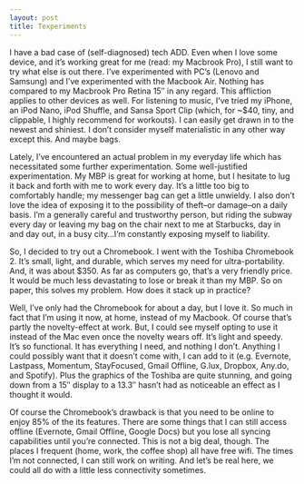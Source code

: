 ```yaml
---
layout: post
title: Texperiments
---
```


I have a bad case of (self-diagnosed) tech ADD. Even when I love some device, and it’s working great for me (read: my Macbrook Pro), I still want to try what else is out there. I’ve experimented with PC’s (Lenovo and Samsung) and I’ve experimented with the Macbook Air. Nothing has compared to my Macbrook Pro Retina 15″ in any regard. This affliction applies to other devices as well. For listening to music, I’ve tried my iPhone, an iPod Nano, iPod Shuffle, and Sansa Sport Clip (which, for ~$40, tiny, and clippable, I highly recommend for workouts). I can easily get drawn in to the newest and shiniest. I don’t consider myself materialistic in any other way except this. And maybe bags.

Lately, I’ve encountered an actual problem in my everyday life which has necessitated some further experimentation. Some well-justified experimentation. My MBP is great for working at home, but I hesitate to lug it back and forth with me to work every day. It’s a little too big to comfortably handle; my messenger bag can get a little unwieldy. I also don’t love the idea of exposing it to the possibility of theft–or damage–on a daily basis. I’m a generally careful and trustworthy person, but riding the subway every day or leaving my bag on the chair next to me at Starbucks, day in and day out, in a busy city…I’m constantly exposing myself to liability.

So, I decided to try out a Chromebook. I went with the Toshiba Chromebook 2. It’s small, light, and durable, which serves my need for ultra-portability. And, it was about $350. As far as computers go, that’s a very friendly price. It would be much less devastating to lose or break it than my MBP. So on paper, this solves my problem. How does it stack up in practice?

Well, I’ve only had the Chromebook for about a day, but I love it. So much in fact that I’m using it now, at home, instead of my Macbook. Of course that’s partly the novelty-effect at work. But, I could see myself opting to use it instead of the Mac even once the novelty wears off. It’s light and speedy. It’s so functional. It has everything I need, and nothing I don’t. Anything I could possibly want that it doesn’t come with, I can add to it (e.g. Evernote, Lastpass, Momentum, StayFocused, Gmail Offline, G.lux, Dropbox, Any.do, and Spotify). Plus the graphics of the Toshiba are quite stunning, and going down from a 15″ display to a 13.3″ hasn’t had as noticeable an effect as I thought it would.

Of course the Chromebook’s drawback is that you need to be online to enjoy 85% of the its features. There are some things that I can still access offline (Evernote, Gmail Offline, Google Docs) but you lose all syncing capabilities until you’re connected. This is not a big deal, though. The places I frequent (home, work, the coffee shop) all have free wifi. The times I’m not connected, I can still work on writing. And let’s be real here, we could all do with a little less connectivity sometimes.